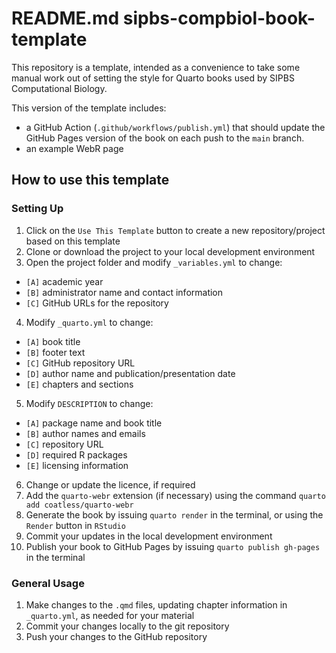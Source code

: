 # README.md sipbs-compbiol-book-template

This repository is a template, intended as a convenience to take some manual work out of setting the style for Quarto books used by SIPBS Computational Biology.

This version of the template includes:

- a GitHub Action (`.github/workflows/publish.yml`) that should update the GitHub Pages version of the book on each push to the `main` branch.
- an example WebR page

## How to use this template

### Setting Up

1. Click on the `Use This Template` button to create a new repository/project based on this template
2. Clone or download the project to your local development environment
3. Open the project folder and modify `_variables.yml` to change:
  - `[A]` academic year
  - `[B]` administrator name and contact information
  - `[C]` GitHub URLs for the repository
4. Modify `_quarto.yml` to change:
  - `[A]` book title
  - `[B]` footer text
  - `[C]` GitHub repository URL
  - `[D]` author name and publication/presentation date
  - `[E]` chapters and sections
5. Modify `DESCRIPTION` to change:
  - `[A]` package name and book title
  - `[B]` author names and emails
  - `[C]` repository URL
  - `[D]` required R packages
  - `[E]` licensing information
6. Change or update the licence, if required
7. Add the `quarto-webr` extension (if necessary) using the command `quarto add coatless/quarto-webr`
8. Generate the book by issuing `quarto render` in the terminal, or using the `Render` button in `RStudio`
9. Commit your updates in the local development environment
10. Publish your book to GitHub Pages by issuing `quarto publish gh-pages` in the terminal

### General Usage

1. Make changes to the `.qmd` files, updating chapter information in `_quarto.yml`, as needed for your material
2. Commit your changes locally to the git repository
3. Push your changes to the GitHub repository